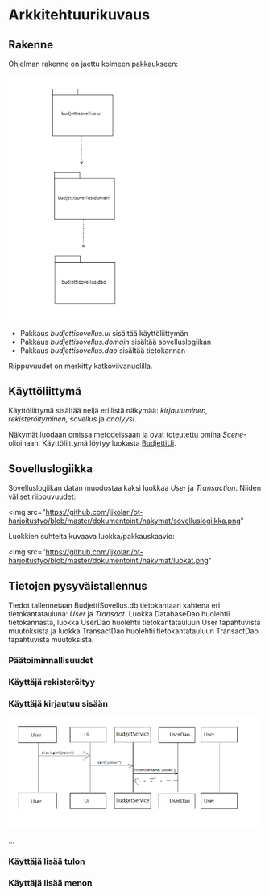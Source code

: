 # Arkkitehtuurikuvaus

## Rakenne

Ohjelman rakenne on jaettu kolmeen pakkaukseen:

<img src="https://github.com/jjkolari/ot-harjoitustyo/blob/master/dokumentointi/nakymat/pakkaukset.png" width="300">

* Pakkaus *budjettisovellus.ui* sisältää käyttöliittymän
* Pakkaus *budjettisovellus.domain* sisältää sovelluslogiikan
* Pakkaus *budjettisovellus.dao* sisältää tietokannan

Riippuvuudet on merkitty katkoviivanuolilla.

## Käyttöliittymä

Käyttöliittymä sisältää neljä erillistä näkymää: *kirjautuminen, rekisteröityminen, sovellus* ja *analyysi*.

Näkymät luodaan omissa metodeissaan ja ovat toteutettu omina *Scene*-olioinaan. Käyttöliittymä löytyy luokasta 
[BudjettiUi](https://github.com/jjkolari/ot-harjoitustyo/blob/master/BudjettiSovellus/src/main/java/budjettisovellus/ui/BudjettiUi.java).

## Sovelluslogiikka

Sovelluslogiikan datan muodostaa kaksi luokkaa *User* ja *Transaction*. Niiden väliset riippuvuudet:

<img src="https://github.com/jjkolari/ot-harjoitustyo/blob/master/dokumentointi/nakymat/sovelluslogiikka.png"

Luokkien suhteita kuvaava luokka/pakkauskaavio:

<img src="https://github.com/jjkolari/ot-harjoitustyo/blob/master/dokumentointi/nakymat/luokat.png"

## Tietojen pysyväistallennus

Tiedot tallennetaan BudjettiSovellus.db tietokantaan kahtena eri tietokantatauluna: *User* ja *Transact*. Luokka DatabaseDao huolehtii tietokannasta, luokka UserDao huolehtii tietokantatauluun User tapahtuvista muutoksista ja luokka TransactDao huolehtii tietokantatauluun TransactDao tapahtuvista muutoksista.

### Päätoiminnallisuudet

### Käyttäjä rekisteröityy

### Käyttäjä kirjautuu sisään

<img src="https://github.com/jjkolari/ot-harjoitustyo/blob/master/dokumentointi/nakymat/kirjautuminen.png" width="500">

...

### Käyttäjä lisää tulon

### Käyttäjä lisää menon
